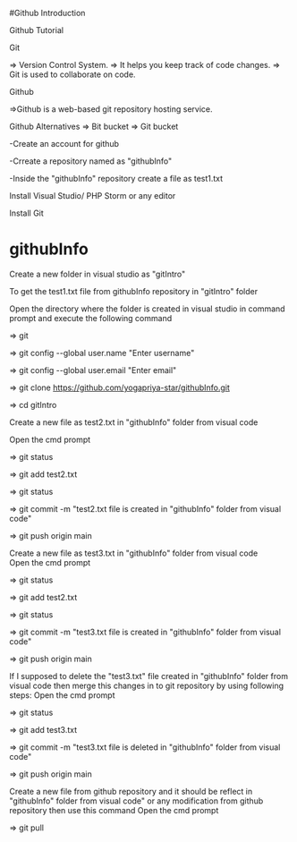 #Github Introduction

Github Tutorial

Git

=> Version Control System.
=> It helps you keep track of code changes.
=> Git is used to collaborate on code.
      
Github

=>Github is a web-based git repository hosting service.
      
Github Alternatives
    => Bit bucket
    => Git bucket

-Create an account for github
  
-Crreate a repository named as "githubInfo"
  
-Inside the "githubInfo" repository create a file as test1.txt

Install Visual Studio/ PHP Storm or any editor

Install Git

# githubInfo

Create a new folder in visual studio as "gitIntro"

To get the test1.txt file from githubInfo repository in "gitIntro" folder  

Open the directory where the folder is created in visual studio in command prompt and execute the following command

=> git
  
=> git config --global user.name "Enter username"
  
=> git config --global user.email "Enter email"
  
=> git clone https://github.com/yogapriya-star/githubInfo.git
  
=> cd gitIntro

Create a new file as test2.txt  in "githubInfo" folder from visual code  

Open the cmd prompt 

=> git status
  
=> git add test2.txt
  
=> git status
  
=> git commit -m "test2.txt file is created in "githubInfo" folder from visual code"  
  
=> git push origin main

Create a new file as test3.txt  in "githubInfo" folder from visual code  
Open the cmd prompt 

=> git status
  
=> git add test2.txt
  
=> git status
  
=> git commit -m "test3.txt file is created in "githubInfo" folder from visual code"  
  
=> git push origin main

If I supposed to delete the "test3.txt" file created in "githubInfo" folder from visual code then merge this changes in to git repository by using following steps:
Open the cmd prompt
  
=> git status 
    
=> git add test3.txt
    
=> git commit -m "test3.txt file is deleted in "githubInfo" folder from visual code"
    
=> git push origin main

Create a new file from github repository and it should be reflect in  "githubInfo" folder from visual code" or any modification from github repository then use this command
Open the cmd prompt
  
=> git pull 
